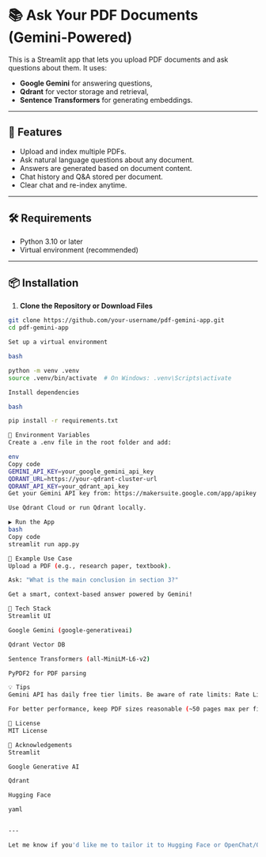 # 📚 Ask Your PDF Documents (Gemini-Powered)

This is a Streamlit app that lets you upload PDF documents and ask questions about them. It uses:
- **Google Gemini** for answering questions,
- **Qdrant** for vector storage and retrieval,
- **Sentence Transformers** for generating embeddings.

---

## 🚀 Features

- Upload and index multiple PDFs.
- Ask natural language questions about any document.
- Answers are generated based on document content.
- Chat history and Q&A stored per document.
- Clear chat and re-index anytime.

---

## 🛠 Requirements

- Python 3.10 or later
- Virtual environment (recommended)

---

## 📦 Installation

1. **Clone the Repository or Download Files**

```bash
git clone https://github.com/your-username/pdf-gemini-app.git
cd pdf-gemini-app

Set up a virtual environment

bash

python -m venv .venv
source .venv/bin/activate  # On Windows: .venv\Scripts\activate

Install dependencies

bash

pip install -r requirements.txt

🔑 Environment Variables
Create a .env file in the root folder and add:

env
Copy code
GEMINI_API_KEY=your_google_gemini_api_key
QDRANT_URL=https://your-qdrant-cluster-url
QDRANT_API_KEY=your_qdrant_api_key
Get your Gemini API key from: https://makersuite.google.com/app/apikey

Use Qdrant Cloud or run Qdrant locally.

▶️ Run the App
bash
Copy code
streamlit run app.py

🧠 Example Use Case
Upload a PDF (e.g., research paper, textbook).

Ask: "What is the main conclusion in section 3?"

Get a smart, context-based answer powered by Gemini!

🤖 Tech Stack
Streamlit UI

Google Gemini (google-generativeai)

Qdrant Vector DB

Sentence Transformers (all-MiniLM-L6-v2)

PyPDF2 for PDF parsing

💡 Tips
Gemini API has daily free tier limits. Be aware of rate limits: Rate Limits Docs

For better performance, keep PDF sizes reasonable (~50 pages max per file recommended).

📜 License
MIT License

🙌 Acknowledgements
Streamlit

Google Generative AI

Qdrant

Hugging Face

yaml


---

Let me know if you'd like me to tailor it to Hugging Face or OpenChat/Ollama instead.





